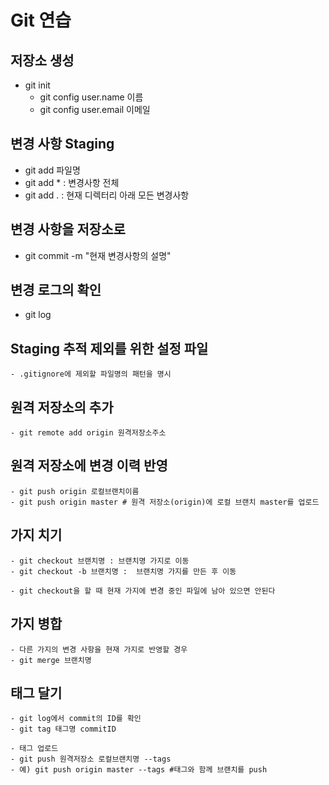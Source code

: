 # Git 연습

## 저장소 생성

- git init
    - git config 
        user.name  이름
    - git config
        user.email 이메일

## 변경 사항 Staging

- git add 파일명
- git add * : 변경사항 전체
- git add . : 현재 디렉터리 아래 모든 변경사항 

## 변경 사항을 저장소로

- git commit -m "현재 변경사항의 설명"

## 변경 로그의 확인

- git log

## Staging 추적 제외를 위한 설정 파일
    - .gitignore에 제외할 파일명의 패턴을 명시

## 원격 저장소의 추가
    - git remote add origin 원격저장소주소

## 원격 저장소에 변경 이력 반영

    - git push origin 로컬브랜치이름
    - git push origin master # 원격 저장소(origin)에 로컬 브랜치 master를 업로드


## 가지 치기

    - git checkout 브랜치명 : 브랜치명 가지로 이동
    - git checkout -b 브랜치명 :  브랜치명 가지를 만든 후 이동

    - git checkout을 할 때 현재 가지에 변경 중인 파일에 남아 있으면 안된다

## 가지 병합
    - 다른 가지의 변경 사항을 현재 가지로 반영할 경우 
    - git merge 브랜치명
    
## 태그 달기
    - git log에서 commit의 ID를 확인
    - git tag 태그명 commitID

    - 태그 업로드
    - git push 원격저장소 로컬브랜치명 --tags
    - 예) git push origin master --tags #태그와 함께 브랜치를 push